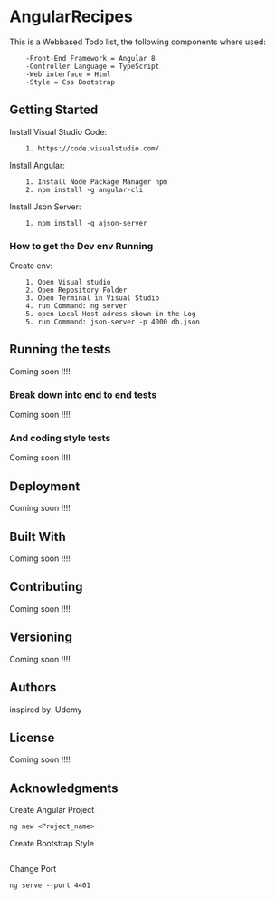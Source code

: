# AngularRecipes

This is a Webbased Todo list, the following components where used: 
```
	-Front-End Framework = Angular 8
	-Controller Language = TypeScript
	-Web interface = Html
	-Style = Css Bootstrap
```

## Getting Started
Install Visual Studio Code:
```
	1. https://code.visualstudio.com/
```
Install Angular:
```
	1. Install Node Package Manager npm
	2. npm install -g angular-cli
```

Install Json Server:
```
	1. npm install -g ajson-server
```

### How to get the Dev env Running

Create env:
```
	1. Open Visual studio
	2. Open Repository Folder
	3. Open Terminal in Visual Studio
	4. run Command: ng server
	5. open Local Host adress shown in the Log
	5. run Command: json-server -p 4000 db.json
```


## Running the tests

Coming soon !!!!

### Break down into end to end tests

Coming soon !!!!

### And coding style tests

Coming soon !!!!

## Deployment

Coming soon !!!!

## Built With
Coming soon !!!!


## Contributing

Coming soon !!!!

## Versioning

Coming soon !!!!

## Authors

inspired by: Udemy 

## License

Coming soon !!!!

## Acknowledgments
Create Angular Project
```
ng new <Project_name>

```

Create Bootstrap Style
```

```


Change Port
```
ng serve --port 4401  
```





